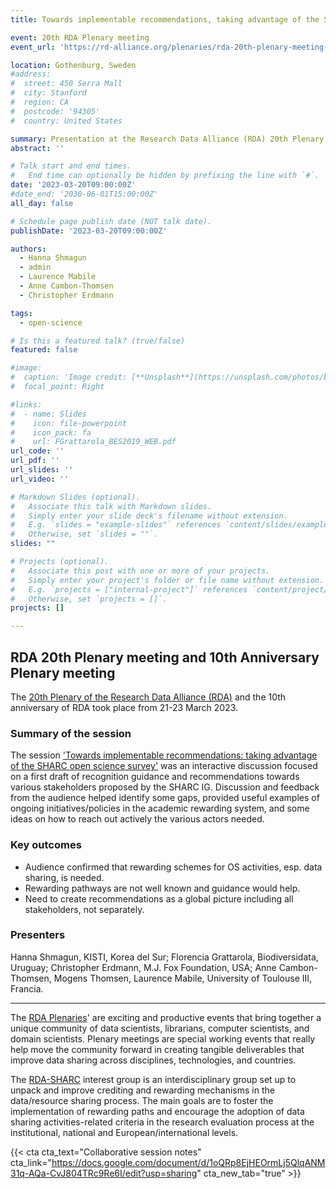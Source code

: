 ```yaml
---
title: Towards implementable recommendations, taking advantage of the SHARC open science survey

event: 20th RDA Plenary meeting
event_url: 'https://rd-alliance.org/plenaries/rda-20th-plenary-meeting-gothenburg-hybrid'

location: Gothenburg, Sweden
#address:
#  street: 450 Serra Mall
#  city: Stanford
#  region: CA
#  postcode: '94305'
#  country: United States

summary: Presentation at the Research Data Alliance (RDA) 20th Plenary Meeting
abstract: ''

# Talk start and end times.
#   End time can optionally be hidden by prefixing the line with `#`.
date: '2023-03-20T09:00:00Z'
#date_end: '2030-06-01T15:00:00Z'
all_day: false

# Schedule page publish date (NOT talk date).
publishDate: '2023-03-20T09:00:00Z'

authors:
  - Hanna Shmagun
  - admin
  - Laurence Mabile
  - Anne Cambon-Thomsen
  - Christopher Erdmann

tags:
  - open-science

# Is this a featured talk? (true/false)
featured: false

#image:
#  caption: 'Image credit: [**Unsplash**](https://unsplash.com/photos/bzdhc5b3Bxs)'
#  focal_point: Right

#links:
#  - name: Slides
#    icon: file-powerpoint
#    icon_pack: fa
#    url: FGrattarola_BES2019_WEB.pdf
url_code: ''
url_pdf: ''
url_slides: ''
url_video: ''

# Markdown Slides (optional).
#   Associate this talk with Markdown slides.
#   Simply enter your slide deck's filename without extension.
#   E.g. `slides = "example-slides"` references `content/slides/example-slides.md`.
#   Otherwise, set `slides = ""`.
slides: ""

# Projects (optional).
#   Associate this post with one or more of your projects.
#   Simply enter your project's folder or file name without extension.
#   E.g. `projects = ["internal-project"]` references `content/project/deep-learning/index.md`.
#   Otherwise, set `projects = []`.
projects: []

---
```



## RDA 20th Plenary meeting and 10th Anniversary Plenary meeting

The [20th Plenary of the Research Data Alliance (RDA)](https://rd-alliance.org/plenaries/rda-20th-plenary-meeting-gothenburg-hybrid) and the 10th anniversary of RDA took place from 21-23 March 2023.

### Summary of the session 

The session ['Towards implementable recommendations: taking advantage of the SHARC open science survey'](https://www.rd-alliance.org/plenaries/rda-20th-plenary-meeting-gothenburg-hybrid/towards-implementable-recommendations-taking-0) was an interactive discussion focused on a first draft of recognition guidance and recommendations towards various stakeholders proposed by the SHARC IG. Discussion and feedback from the audience helped identify some gaps, provided useful examples of ongoing initiatives/policies in the academic rewarding system, and some ideas on how to reach out actively the various actors needed.

### Key outcomes

  - Audience confirmed that rewarding schemes for OS activities, esp. data sharing, is needed.
  - Rewarding pathways are not well known and guidance would help.
  - Need to create recommendations as a global picture including all stakeholders, not separately.

### Presenters
Hanna Shmagun, KISTI, Korea del Sur; Florencia Grattarola, Biodiversidata, Uruguay; Christopher Erdmann, M.J. Fox Foundation, USA; Anne Cambon-Thomsen, Mogens Thomsen, Laurence Mabile, University of Toulouse III, Francia.

***

The [RDA Plenaries](https://rd-alliance.org/plenaries)' are exciting and productive events that bring together a unique community of data scientists, librarians, computer scientists, and domain scientists. Plenary meetings are special working events that really help move the community forward in creating tangible deliverables that improve data sharing across disciplines, technologies, and countries.

The [RDA-SHARC](https://www.rd-alliance.org/groups/sharing-rewards-and-credit-sharc-ig) interest group is an interdisciplinary group set up to unpack and improve crediting and rewarding mechanisms in the data/resource sharing process. The main goals are to foster the implementation of rewarding paths and encourage the adoption of data sharing activities-related criteria in the research evaluation process at the institutional, national and European/international levels.

{{< cta cta_text="Collaborative session notes" cta_link="https://docs.google.com/document/d/1oQRp8EjHEOrmLj5QlqANM31q-AQa-CvJ804TRc9Re6I/edit?usp=sharing" cta_new_tab="true" >}}
